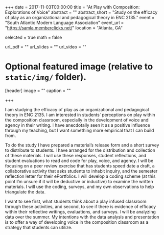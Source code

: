 +++
date = 2017-11-03T00:00:00
title = "At Play with Composition: Explorations of Voice"
abstract = ""
abstract_short = "Study on the efficacy of play as an organizational and pedagogical theory in ENC 2135."
event = "South Atlantic Modern Language Association"
event_url = "https://samla.memberclicks.net/"
location = "Atlanta, GA"

selected = true
math = false

url_pdf = ""
url_slides = ""
url_video = ""

# Optional featured image (relative to `static/img/` folder).
[header]
image = ""
caption = ""

+++

I am studying the efficacy of play as an organizational and pedagogical theory in ENC 2135. I am interested in students’ perceptions on play within the composition classroom, especially in the development of voice and agency in their writing. I have anecdotally seen it as a positive influence through my teaching, but I want something more empirical that I can build from.

To do the study I have prepared a material’s release form and a short survey to distribute to students. I have arranged for the distribution and collection of these materials. I will use these responses, student reflections, and student evaluations to read and code for play, voice, and agency. I will be focusing on a peer review exercise that has students speed date a draft, a collaborative activity that asks students to inhabit inquiry, and the semester reflection letter for their ePortfolios. I will develop a coding scheme (at this point I’m unsure if it will be deductive or inductive) to examine the written materials. I will use the coding, surveys, and my own observations to help triangulate the data.

I want to see first, what students think about a play infused classroom through these activities, and second, to see if there is evidence of efficacy within their reflective writings, evaluations, and surveys. I will be analyzing data over the summer. My intentions with the data analysis and presentation is to offer a way of developing voice in the composition classroom as a strategy that students can utilize.
